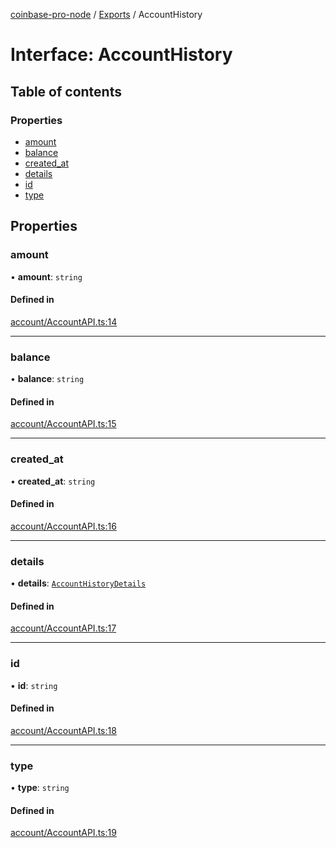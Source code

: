 [coinbase-pro-node](../README.md) / [Exports](../modules.md) / AccountHistory

# Interface: AccountHistory

## Table of contents

### Properties

- [amount](AccountHistory.md#amount)
- [balance](AccountHistory.md#balance)
- [created_at](AccountHistory.md#created_at)
- [details](AccountHistory.md#details)
- [id](AccountHistory.md#id)
- [type](AccountHistory.md#type)

## Properties

### amount

• **amount**: `string`

#### Defined in

[account/AccountAPI.ts:14](https://github.com/bennycode/coinbase-pro-node/blob/7372d05/src/account/AccountAPI.ts#L14)

---

### balance

• **balance**: `string`

#### Defined in

[account/AccountAPI.ts:15](https://github.com/bennycode/coinbase-pro-node/blob/7372d05/src/account/AccountAPI.ts#L15)

---

### created_at

• **created_at**: `string`

#### Defined in

[account/AccountAPI.ts:16](https://github.com/bennycode/coinbase-pro-node/blob/7372d05/src/account/AccountAPI.ts#L16)

---

### details

• **details**: [`AccountHistoryDetails`](AccountHistoryDetails.md)

#### Defined in

[account/AccountAPI.ts:17](https://github.com/bennycode/coinbase-pro-node/blob/7372d05/src/account/AccountAPI.ts#L17)

---

### id

• **id**: `string`

#### Defined in

[account/AccountAPI.ts:18](https://github.com/bennycode/coinbase-pro-node/blob/7372d05/src/account/AccountAPI.ts#L18)

---

### type

• **type**: `string`

#### Defined in

[account/AccountAPI.ts:19](https://github.com/bennycode/coinbase-pro-node/blob/7372d05/src/account/AccountAPI.ts#L19)
